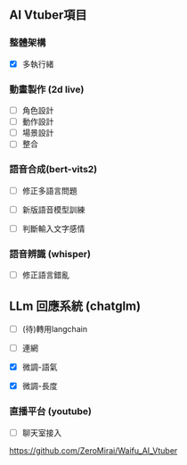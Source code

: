 ## AI Vtuber項目

### 整體架構
- [x] 多執行緒

### 動畫製作 (2d live)
- [ ] 角色設計
- [ ] 動作設計
- [ ] 場景設計
- [ ] 整合

### 語音合成(bert-vits2)
- [ ] 修正多語言問題
- [ ] 新版語音模型訓練
- [ ] 判斷輸入文字感情


### 語音辨識 (whisper)
- [ ] 修正語言錯亂


## LLm 回應系統 (chatglm)
- [ ] (待)轉用langchain
- [ ] 連網
- [x] 微調-語氣
- [x] 微調-長度


<!-- ### 互動設計 
- [ ] 聊天機器人開發
- [ ] 動作辨識與回應
- [ ] 使用者互動測試 -->

### 直播平台 (youtube)
- [ ] 聊天室接入

https://github.com/ZeroMirai/Waifu_AI_Vtuber